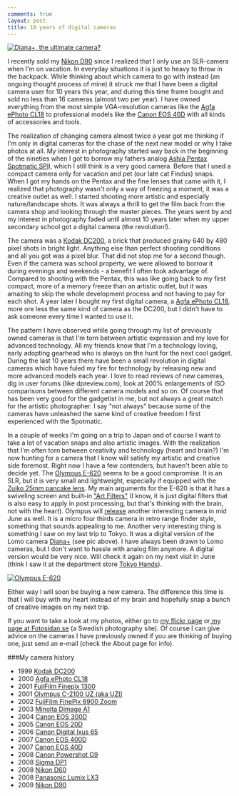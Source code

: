 ```yaml
---
comments: true
layout: post
title: 10 years of digital cameras
---
```


[![Diana+, the ultimate camera?](http://erlandsson.files.wordpress.com/2009/05/diana-camera.jpg?w=300)](http://microsites.lomography.com/diana/)

I recently sold my [Nikon D90](http://www.dpreview.com/reviews/specs/Nikon/nikon_d90.asp) since I realized that I only use an SLR-camera when I'm on vacation. In everyday situations it is just to heavy to throw in the backpack. While thinking about which camera to go with instead (an ongoing thought process of mine) it struck me that I have been a digital camera user for 10 years this year, and during this time frame bought and sold no less than 16 cameras (almost two per year). I have owned everything from the most simple VGA-resolution cameras like the [Agfa ePhoto CL18](http://www.dpreview.com/reviews/specs/Agfa/agfa_cl18.asp) to professional models like the [Canon EOS 40D](http://www.dpreview.com/reviews/specs/Canon/canon_eos40d.asp) with all kinds of accessories and tools.

The realization of changing camera almost twice a year got me thinking if I'm only in digital cameras for the chase of the next new model or why I take photos at all. My interest in photography started way back in the beginning of the nineties when I got to borrow my fathers analog [Ashia Pentax Spotmatic SPI](http://www.photoethnography.com/ClassicCameras/index-frameset.html?AsahiPentaxSpotmaticSPII.html~mainFrame)I, which I still think is a very good camera. Before that I used a compact camera only for vacation and pet (our late cat Findus) snaps. When I got my hands on the Pentax and the fine lenses that came with it, I realized that photography wasn't only a way of freezing a moment, it was a creative outlet as well. I started shooting more artistic and especially nature/landscape shots. It was always a thrill to get the film back from the camera shop and looking through the master pieces. The years went by and my interest in photography faded until almost 10 years later when my upper secondary school got a digital camera (the revolution!).

The camera was a [Kodak DC200](http://www.photoethnography.com/ClassicCameras/index-frameset.html?AsahiPentaxSpotmaticSPII.html~mainFrame), a brick that produced grainy 640 by 480 pixel shots in bright light. Anything else than perfect shooting conditions and all you got was a pixel blur. That did not stop me for a second though. Even if the camera was school property, we were allowed to borrow it during evenings and weekends - a benefit I often took advantage of. Compared to shooting with the Pentax, this was like going back to my first compact, more of a memory freeze than an artistic outlet, but it was amazing to skip the whole development process and not having to pay for each shot. A year later I bought my first digital camera, a [Agfa ePhoto CL18](http://www.dpreview.com/reviews/specs/Agfa/agfa_cl18.asp), more ore less the same kind of camera as the DC200, but I didn't have to ask someone every time I wanted to use it.

The pattern I have observed while going through my list of previously owned cameras is that I'm torn between artistic expression and my love for advanced technology. All my friends know that I'm a technology loving, early adopting gearhead who is always on the hunt for the next cool gadget. During the last 10 years there have been a small revolution in digital cameras which have fuled my fire for technology by releasing new and more advanced models each year. I love to read reviews of new cameras, dig in user forums (like dpreview.com), look at 200% enlargements of ISO comparisons between different camera models and so on. Of course that has been very good for the gadgetist in me, but not always a great match for the artistic photographer. I say "not always" because some of the cameras have unleashed the same kind of creative freedom I first experienced with the Spotmatic.

In a couple of weeks I'm going on a trip to Japan and of course I want to take a lot of vacation snaps and also artistic images. With the realization that I'm often torn between creativity and technology (heart and brain?) I'm now hunting for a camera that I know will satisfy my artistic and creative side foremost. Right now I have a few contenders, but haven't been able to decide yet. The [Olympus E-620](http://www.dpreview.com/news/0902/09022401olympuse620.asp) seems to be a good compromise. It is an SLR, but it is very small and lightweight, especially if equipped with the [Zuiko 25mm pancake lens](http://www.cameralabs.com/reviews/Olympus_Zuiko_Digital_25mm_pancake/). My main arguments for the E-620 is that it has a swiveling screen and built-in ["Art Filters"](http://www.olympusamerica.com/cpg_section/product.asp?product=1452) (I know, it is just digital filters that is also easy to apply in post processing, but that's thinking with the brain, not with the heart). Olympus will [release](http://www.dpreview.com/news/0809/08092208olympus_micro_four_thirds.asp) another interesting camera in mid June as well. It is a micro four thirds camera in retro range finder style, something that sounds appealing to me. Another very interesting thing is something I saw on my last trip to Tokyo. It was a digital version of the Lomo camera [Diana+](http://microsites.lomography.com/diana/) (see pic above). I have always been drawn to Lomo cameras, but I don't want to hassle with analog film anymore. A digital version would be very nice. Will check it again on my next visit in June (think I saw it at the department store [Tokyo Hands](http://www.tokyu-hands.co.jp/)).

[![Olympus E-620](http://erlandsson.files.wordpress.com/2009/05/olympus-e-620_1.jpg?w=300)](http://www.dpreview.com/news/0902/09022401olympuse620.asp)

Either way I will soon be buying a new camera. The difference this time is that I will buy with my heart instead of my brain and hopefully snap a bunch of creative images on my next trip.

If you want to take a look at my photos, either go to [my flickr page](http://www.flickr.com/photos/emilerl) or[ my page at Fotosidan.se](http://www.fotosidan.se/member/view.htm?ID=3932) (a Swedish photography site). Of course I can give advice on the cameras I have previously owned if you are thinking of buying one, just send an e-mail (check the About page for info).

###My camera history

  * 1999 [Kodak DC200](http://www.dpreview.com/reviews/specs/Kodak/kodak_dc200.asp)
  * 2000 [Agfa ePhoto CL18](http://www.dpreview.com/reviews/specs/Agfa/agfa_cl18.asp)
  * 2001 [FujiFilm Finepix 1300](http://www.dpreview.com/reviews/specs/FujiFilm/fuji_finepix1300.asp)
  * 2001 [Olympus C-2100 UZ (aka UZI)](http://www.dpreview.com/reviews/specs/Olympus/oly_c2100uz.asp)
  * 2002 [FujiFilm FinePix 6900 Zoom](http://www.dpreview.com/reviews/specs/FujiFilm/fuji_finepix6900z.asp)
  * 2003 [Minolta Dimage A1](http://www.dpreview.com/reviews/minoltadimagea1/)
  * 2004 [Canon EOS 300D](http://www.dpreview.com/reviews/specs/Canon/canon_eos300d.asp)
  * 2005 [Canon EOS 20D](http://www.dpreview.com/reviews/specs/Canon/canon_eos20d.asp)
  * 2006 [Canon Digital Ixus 65](http://www.dpreview.com/reviews/specs/Canon/canon_sd630.asp)
  * 2007 [Canon EOS 400D](http://www.dpreview.com/reviews/specs/Canon/canon_eos400d.asp)
  * 2007 [Canon EOS 40D](http://www.dpreview.com/reviews/specs/Canon/canon_eos40d.asp)
  * 2008 [Canon Powershot G9](http://www.dpreview.com/reviews/specs/Canon/canon_g9.asp)
  * 2008 [Sigma DP1](http://www.dpreview.com/reviews/specs/Sigma/sigma_dp1.asp)
  * 2008 [Nikon D60](http://www.dpreview.com/reviews/specs/Nikon/nikon_d60.asp)
  * 2008 [Panasonic Lumix LX3](http://www.dpreview.com/reviews/specs/Panasonic/panasonic_dmclx3.asp)
  * 2009 [Nikon D90](http://www.dpreview.com/reviews/specs/Nikon/nikon_d90.asp)






